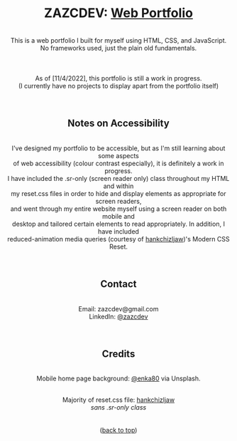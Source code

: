 <div id="top"></div>
<div align="center">
  
# <strong>ZAZCDEV: <a href="https://zazcdev.github.io/webportfolio/">Web Portfolio</a></strong>
<br>
This is a web portfolio I built for myself using HTML, CSS, and JavaScript. <br>
No frameworks used, just the plain old fundamentals. <br>
<br>  
<br> 
<br> 
As of [11/4/2022], this portfolio is still a work in progress. <br> 
(I currently have no projects to display apart from the portfolio itself)
<br>
<br>
<br>

## <strong>Notes on Accessibility</strong>

<br>
I've designed my portfolio to be accessible, but as I'm still learning about some aspects <br>
of web accessibility (colour contrast especially), it is definitely a work in progress. <br>
I have included the .sr-only (screen reader only) class throughout my HTML and within <br>
my reset.css files in order to hide and display elements as appropriate for screen readers, <br>
and went through my entire website myself using a screen reader on both mobile and <br>
desktop and tailored certain elements to read appropriately. In addition, I have included <br>
reduced-animation media queries (courtesy of <a href="https://github.com/hankchizljaw/modern-css-reset">hankchizljaw</a>)'s Modern CSS Reset.
<br>
<br>
<br>

  ## <strong>Contact</strong>

<br>
Email: zazcdev@gmail.com
<br>
LinkedIn: <a href="https://www.linkedin.com/in/zazcdev/">@zazcdev</a> 
<br>
<br>
<br>

  ## <strong>Credits</strong>

<br>
Mobile home page background: <a href="https://unsplash.com/@enka80">@enka80</a> via Unsplash.
<br>
<br>

Majority of reset.css file: <a href="https://github.com/hankchizljaw/modern-css-reset">hankchizljaw</a>
<br>
*sans .sr-only class*
<br>
<br>
<br>
(<a href="#top">back to top</a>)
</div>
